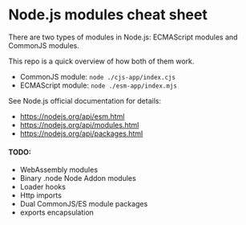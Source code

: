 # Node.js modules cheat sheet
There are two types of modules in Node.js: ECMAScript modules and CommonJS modules. 

This repo is a quick overview of how both of them work.

* CommonJS module: `node ./cjs-app/index.cjs`
* ECMAScript module: `node ./esm-app/index.mjs`

See Node.js official documentation for details:
* https://nodejs.org/api/esm.html
* https://nodejs.org/api/modules.html
* https://nodejs.org/api/packages.html


#### TODO:
* WebAssembly modules
* Binary .node Node Addon modules
* Loader hooks
* Http imports
* Dual CommonJS/ES module packages
* exports encapsulation